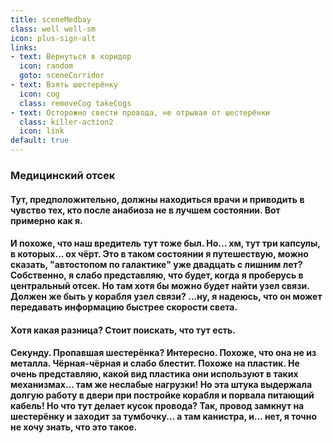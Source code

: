```yaml
---
title: sceneMedbay
class: well well-sm
icon: plus-sign-alt
links:
- text: Вернуться в коридор
  icon: random
  goto: sceneCorridor
- text: Взять шестерёнку
  icon: cog
  class: removeCog takeСogs
- text: Осторожно свести провода, не отрывая от шестерёнки
  class: killer-action2
  icon: link
default: true
---
```

<h3>Медицинский отсек</h3>
<h4>Тут, предположительно, должны находиться врачи и приводить в чувство тех, кто после анабиоза не в лучшем состоянии. Вот примерно как я.</h4>
<h4>И похоже, что наш вредитель тут тоже был. Но... хм, тут три капсулы, в которых... ох чёрт. Это в таком состоянии я путешествую, можно сказать, "автостопом по галактике" уже двадцать с лишним лет? Собственно, я слабо представляю, что будет, когда я проберусь в центральный отсек. Но там хотя бы можно будет найти узел связи. Должен же быть у корабля узел связи? ...ну, я надеюсь, что он может передавать информацию быстрее скорости света.</h4>
<h4 id="alterableCog">Хотя какая разница? Стоит поискать, что тут есть.</h4>
<h4 class="removeCog">Секунду. Пропавшая шестерёнка? Интересно. Похоже, что она не из металла. Чёрная-чёрная и слабо блестит. Похоже на пластик. Не очень представляю, какой вид пластика они используют в таких механизмах... там же неслабые нагрузки! Но эта штука выдержала долгую работу в двери при постройке корабля и порвала питающий кабель! Но что тут делает кусок провода? Так, провод замкнут на шестерёнку и заходит за тумбочку... а там канистра, и... нет, я точно не хочу знать, что это такое.</h4>
